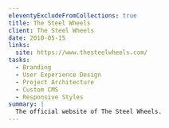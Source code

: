 ```yaml
---
eleventyExcludeFromCollections: true
title: The Steel Wheels
client: The Steel Wheels
date: 2010-05-15
links:
  site: https://www.thesteelwheels.com/
tasks:
  - Branding
  - User Experience Design
  - Project Architecture
  - Custom CMS
  - Responsive Styles
summary: |
  The official website of The Steel Wheels.
---
```



